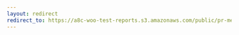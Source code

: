 ```yaml
---
layout: redirect
redirect_to: https://a8c-woo-test-reports.s3.amazonaws.com/public/pr-merge/44306/api/index.html
---
```

